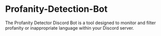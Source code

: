 # Profanity-Detection-Bot
The Profanity Detector Discord Bot is a tool designed to monitor and filter profanity or inappropriate language within your Discord server. 
